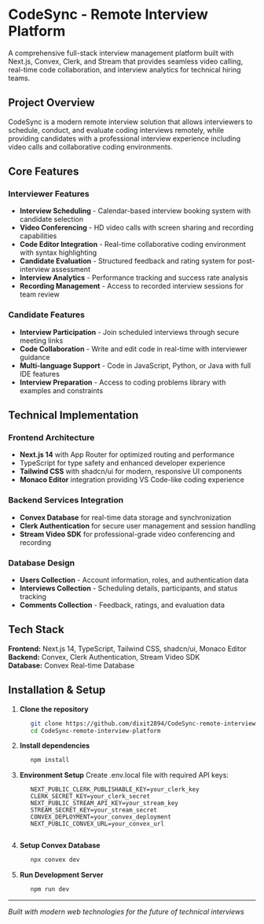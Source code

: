 # CodeSync - Remote Interview Platform

A comprehensive full-stack interview management platform built with Next.js, Convex, Clerk, and Stream that provides seamless video calling, real-time code collaboration, and interview analytics for technical hiring teams.

## Project Overview

CodeSync is a modern remote interview solution that allows interviewers to schedule, conduct, and evaluate coding interviews remotely, while providing candidates with a professional interview experience including video calls and collaborative coding environments.

## Core Features

### Interviewer Features

- **Interview Scheduling** - Calendar-based interview booking system with candidate selection
- **Video Conferencing** - HD video calls with screen sharing and recording capabilities
- **Code Editor Integration** - Real-time collaborative coding environment with syntax highlighting
- **Candidate Evaluation** - Structured feedback and rating system for post-interview assessment
- **Interview Analytics** - Performance tracking and success rate analysis
- **Recording Management** - Access to recorded interview sessions for team review

### Candidate Features

- **Interview Participation** - Join scheduled interviews through secure meeting links
- **Code Collaboration** - Write and edit code in real-time with interviewer guidance
- **Multi-language Support** - Code in JavaScript, Python, or Java with full IDE features
- **Interview Preparation** - Access to coding problems library with examples and constraints

## Technical Implementation

### Frontend Architecture

- **Next.js 14** with App Router for optimized routing and performance
- TypeScript for type safety and enhanced developer experience
- **Tailwind CSS** with shadcn/ui for modern, responsive UI components
- **Monaco Editor** integration providing VS Code-like coding experience

### Backend Services Integration

- **Convex Database** for real-time data storage and synchronization
- **Clerk Authentication** for secure user management and session handling
- **Stream Video SDK** for professional-grade video conferencing and recording

### Database Design

- **Users Collection** - Account information, roles, and authentication data
- **Interviews Collection** - Scheduling details, participants, and status tracking
- **Comments Collection** - Feedback, ratings, and evaluation data

## Tech Stack

**Frontend:** Next.js 14, TypeScript, Tailwind CSS, shadcn/ui, Monaco Editor  
**Backend:** Convex, Clerk Authentication, Stream Video SDK  
**Database:** Convex Real-time Database

## Installation & Setup

1. **Clone the repository**

   ```bash
      git clone https://github.com/dixit2894/CodeSync-remote-interview-platform.git
      cd CodeSync-remote-interview-platform
   

2. **Install dependencies**

   ```bash
      npm install
   

3. **Environment Setup**
   Create .env.local file with required API keys:

   ```env
      NEXT_PUBLIC_CLERK_PUBLISHABLE_KEY=your_clerk_key
      CLERK_SECRET_KEY=your_clerk_secret
      NEXT_PUBLIC_STREAM_API_KEY=your_stream_key
      STREAM_SECRET_KEY=your_stream_secret
      CONVEX_DEPLOYMENT=your_convex_deployment
      NEXT_PUBLIC_CONVEX_URL=your_convex_url
   

4. **Setup Convex Database**

   ```bash
      npx convex dev
   

5. **Run Development Server**
   ```bash
      npm run dev
   
---

*Built with modern web technologies for the future of technical interviews*
